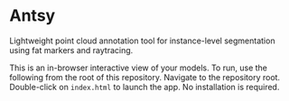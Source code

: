 # Antsy
Lightweight point cloud annotation tool for instance-level segmentation using fat markers and raytracing.

This is an in-browser interactive view of your models. To run, use the following
from the root of this repository. Navigate to the repository root. Double-click on `index.html` to launch the app. No installation is required.
